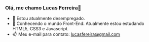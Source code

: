### Olá, me chamo Lucas Ferreira👋
- 🔭 Estou atualmente desempregado.
- 🌱 Conhecendo o mundo Front-End. Atualmente estou estudando HTML5, CSS3 e Javascript.
- 📫 Meu e-mail para contato: lucasfereira@gmail.com
##

<!--
**Lucass-ferreira/lucass-ferreira** is a ✨ _special_ ✨ repository because its `README.md` (this file) appears on your GitHub profile.

Here are some ideas to get you started:

- 🔭 I’m currently working on ...
- 🌱 I’m currently learning ...
- 👯 I’m looking to collaborate on ...
- 🤔 I’m looking for help with ...
- 💬 Ask me about ...
- 📫 How to reach me: ...
- 😄 Pronouns: ...
- ⚡ Fun fact: ...
-->

